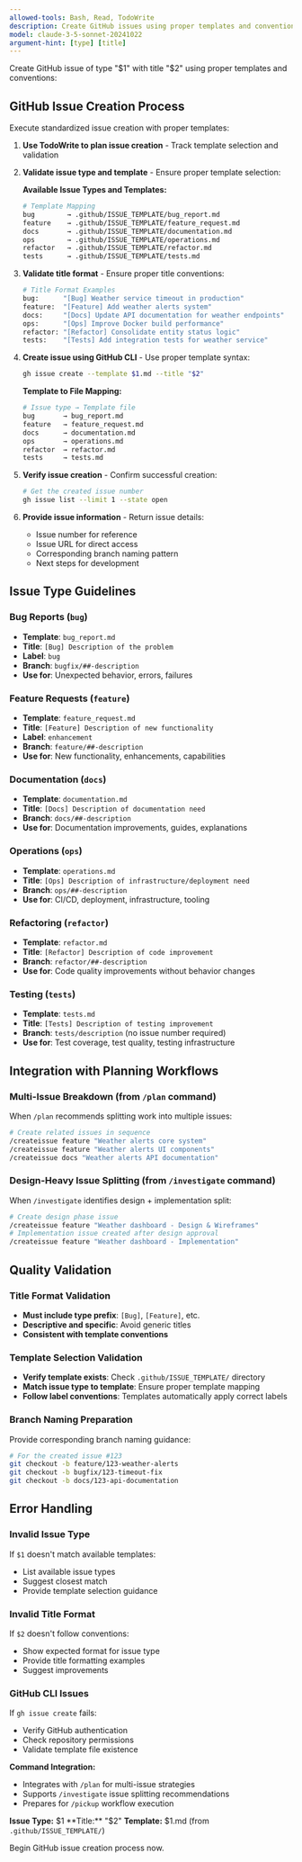 ```yaml
---
allowed-tools: Bash, Read, TodoWrite
description: Create GitHub issues using proper templates and conventions
model: claude-3-5-sonnet-20241022
argument-hint: [type] [title]
---
```


Create GitHub issue of type "$1" with title "$2" using proper templates and conventions:

## GitHub Issue Creation Process

Execute standardized issue creation with proper templates:

1. **Use TodoWrite to plan issue creation** - Track template selection and validation

2. **Validate issue type and template** - Ensure proper template selection:

   **Available Issue Types and Templates:**
   ```bash
   # Template Mapping
   bug        → .github/ISSUE_TEMPLATE/bug_report.md
   feature    → .github/ISSUE_TEMPLATE/feature_request.md
   docs       → .github/ISSUE_TEMPLATE/documentation.md
   ops        → .github/ISSUE_TEMPLATE/operations.md
   refactor   → .github/ISSUE_TEMPLATE/refactor.md
   tests      → .github/ISSUE_TEMPLATE/tests.md
   ```

3. **Validate title format** - Ensure proper title conventions:
   ```bash
   # Title Format Examples
   bug:      "[Bug] Weather service timeout in production"
   feature:  "[Feature] Add weather alerts system"
   docs:     "[Docs] Update API documentation for weather endpoints"
   ops:      "[Ops] Improve Docker build performance"
   refactor: "[Refactor] Consolidate entity status logic"
   tests:    "[Tests] Add integration tests for weather service"
   ```

4. **Create issue using GitHub CLI** - Use proper template syntax:
   ```bash
   gh issue create --template $1.md --title "$2"
   ```

   **Template to File Mapping:**
   ```bash
   # Issue type → Template file
   bug       → bug_report.md
   feature   → feature_request.md
   docs      → documentation.md
   ops       → operations.md
   refactor  → refactor.md
   tests     → tests.md
   ```

5. **Verify issue creation** - Confirm successful creation:
   ```bash
   # Get the created issue number
   gh issue list --limit 1 --state open
   ```

6. **Provide issue information** - Return issue details:
   - Issue number for reference
   - Issue URL for direct access
   - Corresponding branch naming pattern
   - Next steps for development

## Issue Type Guidelines

### **Bug Reports** (`bug`)
- **Template**: `bug_report.md`
- **Title**: `[Bug] Description of the problem`
- **Label**: `bug`
- **Branch**: `bugfix/##-description`
- **Use for**: Unexpected behavior, errors, failures

### **Feature Requests** (`feature`)
- **Template**: `feature_request.md`
- **Title**: `[Feature] Description of new functionality`
- **Label**: `enhancement`
- **Branch**: `feature/##-description`
- **Use for**: New functionality, enhancements, capabilities

### **Documentation** (`docs`)
- **Template**: `documentation.md`
- **Title**: `[Docs] Description of documentation need`
- **Branch**: `docs/##-description`
- **Use for**: Documentation improvements, guides, explanations

### **Operations** (`ops`)
- **Template**: `operations.md`
- **Title**: `[Ops] Description of infrastructure/deployment need`
- **Branch**: `ops/##-description`
- **Use for**: CI/CD, deployment, infrastructure, tooling

### **Refactoring** (`refactor`)
- **Template**: `refactor.md`
- **Title**: `[Refactor] Description of code improvement`
- **Branch**: `refactor/##-description`
- **Use for**: Code quality improvements without behavior changes

### **Testing** (`tests`)
- **Template**: `tests.md`
- **Title**: `[Tests] Description of testing improvement`
- **Branch**: `tests/description` (no issue number required)
- **Use for**: Test coverage, test quality, testing infrastructure

## Integration with Planning Workflows

### **Multi-Issue Breakdown** (from `/plan` command)
When `/plan` recommends splitting work into multiple issues:
```bash
# Create related issues in sequence
/createissue feature "Weather alerts core system"
/createissue feature "Weather alerts UI components"
/createissue docs "Weather alerts API documentation"
```

### **Design-Heavy Issue Splitting** (from `/investigate` command)
When `/investigate` identifies design + implementation split:
```bash
# Create design phase issue
/createissue feature "Weather dashboard - Design & Wireframes"
# Implementation issue created after design approval
/createissue feature "Weather dashboard - Implementation"
```

## Quality Validation

### **Title Format Validation**
- **Must include type prefix**: `[Bug]`, `[Feature]`, etc.
- **Descriptive and specific**: Avoid generic titles
- **Consistent with template conventions**

### **Template Selection Validation**
- **Verify template exists**: Check `.github/ISSUE_TEMPLATE/` directory
- **Match issue type to template**: Ensure proper template mapping
- **Follow label conventions**: Templates automatically apply correct labels

### **Branch Naming Preparation**
Provide corresponding branch naming guidance:
```bash
# For the created issue #123
git checkout -b feature/123-weather-alerts
git checkout -b bugfix/123-timeout-fix
git checkout -b docs/123-api-documentation
```

## Error Handling

### **Invalid Issue Type**
If `$1` doesn't match available templates:
- List available issue types
- Suggest closest match
- Provide template selection guidance

### **Invalid Title Format**
If `$2` doesn't follow conventions:
- Show expected format for issue type
- Provide title formatting examples
- Suggest improvements

### **GitHub CLI Issues**
If `gh issue create` fails:
- Verify GitHub authentication
- Check repository permissions
- Validate template file existence

**Command Integration:**
- Integrates with `/plan` for multi-issue strategies
- Supports `/investigate` issue splitting recommendations
- Prepares for `/pickup` workflow execution

**Issue Type:** $1
**Title:** "$2"
**Template:** $1.md (from `.github/ISSUE_TEMPLATE/`)

Begin GitHub issue creation process now.